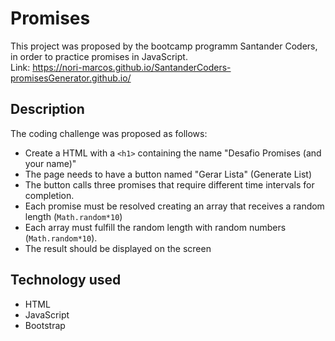 # Promises
This project was proposed by the bootcamp programm Santander Coders, in order to practice promises in JavaScript.
<br>
Link: https://nori-marcos.github.io/SantanderCoders-promisesGenerator.github.io/

## Description
The coding challenge was proposed as follows:
- Create a HTML with a ``<h1>`` containing the name "Desafio Promises (and your name)"
- The page needs to have a button named "Gerar Lista" (Generate List)
- The button calls three promises that require different time intervals for completion.
- Each promise must be resolved creating an array that receives a random length (``Math.random*10``)
- Each array must fulfill the random length with random numbers (``Math.random*10``).
- The result should be displayed on the screen
  
## Technology used
  - HTML
  - JavaScript
  - Bootstrap
  
